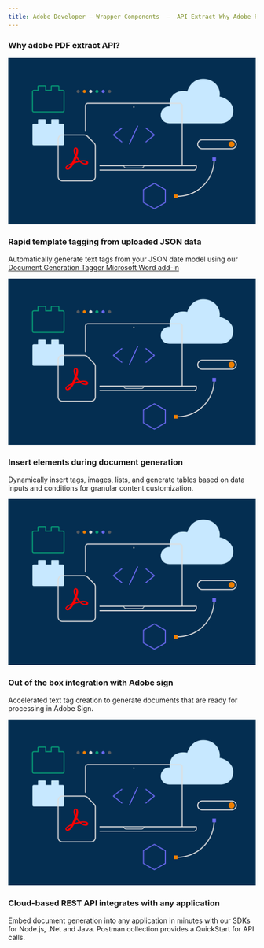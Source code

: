 ```yaml
---
title: Adobe Developer — Wrapper Components  —  API Extract Why Adobe PDF Extract API
---
```



<TitleBlock slots="heading" theme="light" className="titleBlock-align-left" />

### Why adobe PDF extract API?


<TextBlock slots="image, heading, text" width="25%" theme="light"  className="align-left img-xl-size"/>

![extract_API_img](../images/F_Illu_DevEcoDC_discovery_banner_756x500_2x.png)

### Rapid template tagging from uploaded JSON data

Automatically generate text tags from your JSON date model using our [Document Generation Tagger Microsoft Word add-in](https://www.adobe.io/apis/documentcloud/dcsdk/docs.html?view=docgen-addin)




<TextBlock slots="image, heading, text" width="25%" theme="light"  className="align-left img-xl-size"/>

![extract_API_img](../images/F_Illu_DevEcoDC_discovery_banner_756x500_2x.png)

### Insert elements during document generation

Dynamically insert tags, images, lists, and generate tables based on data inputs and conditions for granular content customization.




<TextBlock slots="image, heading, text" width="25%" theme="light"  className="align-left img-xl-size"/>

![extract_API_img](../images/F_Illu_DevEcoDC_discovery_banner_756x500_2x.png)

### Out of the box integration with Adobe sign

Accelerated text tag creation to generate documents that are ready for processing in Adobe Sign.




<TextBlock slots="image, heading, text" width="25%" theme="light"  className="align-left img-xl-size"/>

![extract_API_img](../images/F_Illu_DevEcoDC_discovery_banner_756x500_2x.png)

### Cloud-based REST API integrates with any application

Embed document generation into any application in minutes with our SDKs for Node.js, .Net and Java. Postman collection provides a QuickStart for API calls.